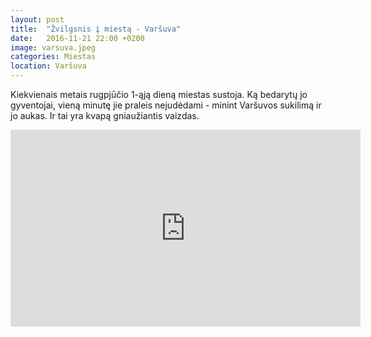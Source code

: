 ```yaml
---
layout: post
title:  "Žvilgsnis į miestą - Varšuva"
date:   2016-11-21 22:00 +0200
image: varsuva.jpeg
categories: Miestas
location: Varšuva
---
```

<p>
Kiekvienais metais rugpjūčio 1-ąją dieną miestas sustoja. Ką bedarytų jo gyventojai, vieną minutę jie praleis nejudėdami - minint Varšuvos sukilimą ir jo aukas. Ir tai yra kvapą gniaužiantis vaizdas.
</p>

<div class="video-container">
    <iframe width="560" height="315" src="https://www.youtube.com/embed/Ejd2rsXoQSI" frameborder="0" allowfullscreen></iframe>
</div>
